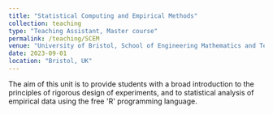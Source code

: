 ```yaml
---
title: "Statistical Computing and Empirical Methods"
collection: teaching
type: "Teaching Assistant, Master course"
permalink: /teaching/SCEM
venue: "University of Bristol, School of Engineering Mathematics and Technology"
date: 2023-09-01
location: "Bristol, UK"
---
```


The aim of this unit is to provide students with a broad introduction to the principles of rigorous design of experiments, and to statistical analysis of empirical data using the free 'R' programming language.

